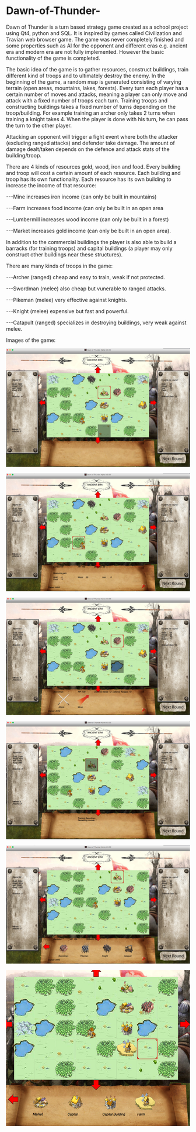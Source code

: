 # Dawn-of-Thunder-

Dawn of Thunder is a turn based strategy game created as a school project using Qt4, python and SQL. It is inspired by games called Civilization and Travian web browser game. The game was never completely finished and some properties such as AI for the opponent and different eras e.g. ancient era and modern era are not fully implemented. However the basic functionality of the game is completed.

The basic idea of the game is to gather resources, construct buildings, train different kind of troops and to ultimately destroy the enemy. In the beginning of the game, a random map is generated consisting of varying terrain (open areas, mountains, lakes, forests).
Every turn each player has a certain number of moves and attacks, meaning a player can only move and attack with a fixed number of troops each turn. Training troops and constructing buildings takes a fixed number of turns depending on the troop/building. For example training an archer only takes 2 turns when training a knight takes 4. When the player is done with his turn, he can pass the turn to the other player.

Attacking an opponent will trigger a fight event where both the attacker (excluding ranged attacks) and defender take damage. The amount of damage dealt/taken depends on the defence and attack stats of the building/troop.

There are 4 kinds of resources gold, wood, iron and food. Every building and troop will cost a certain amount of each resource. Each building and troop has its own functionality. Each resource has its own building to increase the income of that resource: 

---Mine increases iron income (can only be built in mountains)

---Farm increases food income (can only be built in an open area 

---Lumbermill increases wood income (can only be built in a forest) 

---Market increases gold income (can only be built in an open area).

In addition to the commercial buildings the player is also able to build a barracks (for training troops) and capital buildings (a player may only construct other buildings near these structures).

There are many kinds of troops in the game:

  ---Archer    (ranged) cheap and easy to train, weak if not protected.
  
  ---Swordman  (melee) also cheap but vunerable to ranged attacks.
  
  ---Pikeman   (melee) very effective against knights.
  
  ---Knight    (melee) expensive but fast and powerful.
  
  ---Catapult  (ranged)  specializes in destroying buildings, very weak against melee.



Images of the game:


![alt tag](https://github.com/Arthil/Dawn-of-Thunder-/blob/master/dawn%20of%20thunder%20screenshots/picture1.png?raw=true)

![alt tag](https://github.com/Arthil/Dawn-of-Thunder-/blob/master/dawn%20of%20thunder%20screenshots/picture2.png?raw=true)

![alt tag](https://github.com/Arthil/Dawn-of-Thunder-/blob/master/dawn%20of%20thunder%20screenshots/picture3.png?raw=true)

![alt tag](https://github.com/Arthil/Dawn-of-Thunder-/blob/master/dawn%20of%20thunder%20screenshots/picture4.png?raw=true)

![alt tag](https://github.com/Arthil/Dawn-of-Thunder-/blob/master/dawn%20of%20thunder%20screenshots/picture5.png?raw=true)

![alt tag](https://github.com/Arthil/Dawn-of-Thunder-/blob/master/dawn%20of%20thunder%20screenshots/picture6.png?raw=true)
